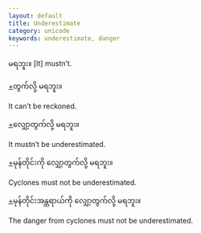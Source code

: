 ```yaml
---
layout: default
title: Underestimate
category: unicode
keywords: underestimate, danger
---
```


<p><span class='mm3'>မရဘူး။</span> [It] mustn’t.</p>
<p class="hide-trigger"><a href='#'>+</a><span class='mm3'>တွက်လို့ မရဘူး။</span></p>
<p class='hide-this'>It can’t be reckoned.</p>

<p class="hide-trigger"><a href='#'>+</a><span class='mm3'>လျှော့တွက်လို့ မရဘူး။</span></p>
<p class='hide-this'>It mustn’t be underestimated.</p>

<p class="hide-trigger"><a href='#'>+</a><span class='mm3'>မုန်တိုင်းကို လျှော့တွက်လို့ မရဘူး။</span></p>
<p class='hide-this'>Cyclones must not be underestimated.</p>

<p class="hide-trigger"><a href='#'>+</a><span class='mm3'>မုန်တိုင်းအန္တရာယ်ကို လျှော့တွက်လို့ မရဘူး။</span></p>
<p class='hide-this'>The danger from cyclones must not be underestimated.</p>
